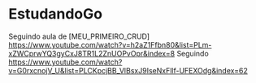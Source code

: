 # EstudandoGo

Seguindo aula de [MEU_PRIMEIRO_CRUD] https://www.youtube.com/watch?v=h2aZ1Ffbn80&list=PLm-xZWCprwYQ3gyCxJ8TR1L2ZnUOPvOpr&index=8
Seguindo https://www.youtube.com/watch?v=G0rxcnojV_U&list=PLCKpcjBB_VlBsxJ9IseNxFllf-UFEXOdg&index=62
